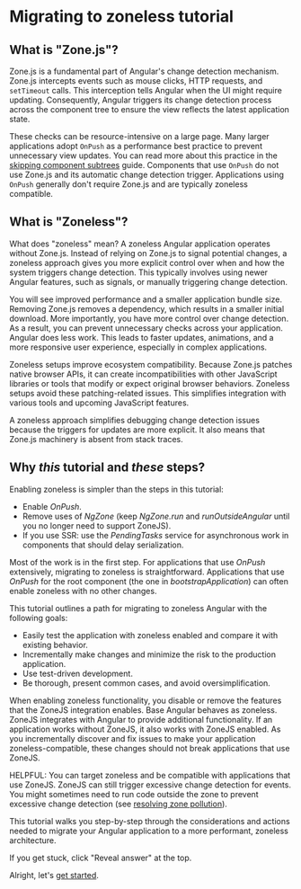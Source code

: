 # Migrating to zoneless tutorial

## What is "Zone.js"?

Zone.js is a fundamental part of Angular's change detection mechanism. Zone.js
intercepts events such as mouse clicks, HTTP requests, and `setTimeout` calls.
This interception tells Angular when the UI might require updating.
Consequently, Angular triggers its change detection process across the component
tree to ensure the view reflects the latest application state.

These checks can be resource-intensive on a large page. Many larger applications
adopt `OnPush` as a performance best practice to prevent unnecessary view
updates. You can read more about this practice in the
[skipping component subtrees](/best-practices/skipping-subtrees#using-onpush)
guide. Components that use `OnPush` do not use Zone.js and its automatic change
detection trigger. Applications using `OnPush` generally don't require Zone.js
and are typically zoneless compatible.

## What is "Zoneless"?

What does "zoneless" mean? A zoneless Angular application operates without
Zone.js. Instead of relying on Zone.js to signal potential changes, a zoneless
approach gives you more explicit control over when and how the system triggers
change detection. This typically involves using newer Angular features, such as
signals, or manually triggering change detection.

You will see improved performance and a smaller application bundle size.
Removing Zone.js removes a dependency, which results in a smaller initial
download. More importantly, you have more control over change detection. As a
result, you can prevent unnecessary checks across your application. Angular does
less work. This leads to faster updates, animations, and a more responsive user
experience, especially in complex applications.

Zoneless setups improve ecosystem compatibility. Because Zone.js patches native
browser APIs, it can create incompatibilities with other JavaScript libraries or
tools that modify or expect original browser behaviors. Zoneless setups avoid
these patching-related issues. This simplifies integration with various tools
and upcoming JavaScript features.

A zoneless approach simplifies debugging change detection issues because the
triggers for updates are more explicit. It also means that
Zone.js machinery is absent from stack traces.

## Why *this* tutorial and *these* steps?

Enabling zoneless is simpler than the steps in this tutorial:

*   Enable *OnPush*.
*   Remove uses of *NgZone* (keep *NgZone.run* and *runOutsideAngular* until you
    no longer need to support ZoneJS).
*   If you use SSR: use the *PendingTasks* service for asynchronous work in
    components that should delay serialization.

Most of the work is in the first step. For applications that use *OnPush*
extensively, migrating to zoneless is straightforward. Applications that use
*OnPush* for the root component (the one in *bootstrapApplication*) can often
enable zoneless with no other changes.

This tutorial outlines a path for migrating to zoneless Angular with the
following goals:

*   Easily test the application with zoneless enabled and compare it with
    existing behavior.
*   Incrementally make changes and minimize the risk to the production
    application.
*   Use test-driven development.
*   Be thorough, present common cases, and avoid oversimplification.

When enabling zoneless functionality, you disable or remove the features that
the ZoneJS integration enables. Base Angular behaves as zoneless. ZoneJS
integrates with Angular to provide additional functionality. If an application
works without ZoneJS, it also works with ZoneJS enabled. As you incrementally
discover and fix issues to make your application zoneless-compatible, these
changes should not break applications that use ZoneJS.

HELPFUL: You can target zoneless and be compatible with applications that use ZoneJS. ZoneJS can still trigger excessive change detection for events.  You might sometimes need to run code outside the zone to prevent excessive change detection (see [resolving zone pollution](/best-practices/zone-pollution)).

This tutorial walks you step-by-step through the considerations and actions
needed to migrate your Angular application to a more performant, zoneless
architecture.

If you get stuck, click "Reveal answer" at the top.

Alright, let's
[get started](/tutorials/zoneless-migration/1-set-up-an-experiment).
